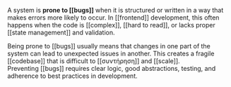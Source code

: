 A system is **prone to [[bugs]]** when it is structured or written in a way that makes errors more likely to occur. In [[frontend]] development, this often happens when the code is [[complex]], [[hard to read]], or lacks proper [[state management]] and validation.

Being prone to [[bugs]] usually means that changes in one part of the system can lead to unexpected issues in another. This creates a fragile [[codebase]] that is difficult to [[συντήρηση]] and [[scale]].  
Preventing [[bugs]] requires clear logic, good abstractions, testing, and adherence to best practices in development.